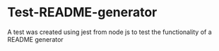 # Test-README-generator
A test was created using jest from node js to test the functionality of a README generator
